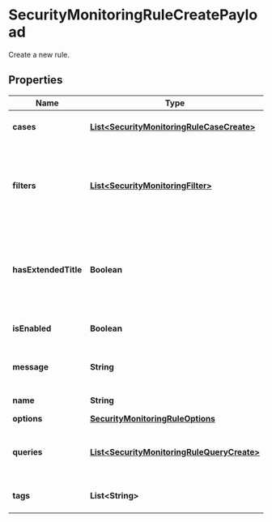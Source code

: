 

# SecurityMonitoringRuleCreatePayload

Create a new rule.

## Properties

Name | Type | Description | Notes
------------ | ------------- | ------------- | -------------
**cases** | [**List&lt;SecurityMonitoringRuleCaseCreate&gt;**](SecurityMonitoringRuleCaseCreate.md) | Cases for generating signals. | 
**filters** | [**List&lt;SecurityMonitoringFilter&gt;**](SecurityMonitoringFilter.md) | Additional queries to filter matched events before they are processed. |  [optional]
**hasExtendedTitle** | **Boolean** | Whether the notifications include the triggering group-by values in their title. |  [optional]
**isEnabled** | **Boolean** | Whether the rule is enabled. | 
**message** | **String** | Message for generated signals. | 
**name** | **String** | The name of the rule. | 
**options** | [**SecurityMonitoringRuleOptions**](SecurityMonitoringRuleOptions.md) |  | 
**queries** | [**List&lt;SecurityMonitoringRuleQueryCreate&gt;**](SecurityMonitoringRuleQueryCreate.md) | Queries for selecting logs which are part of the rule. | 
**tags** | **List&lt;String&gt;** | Tags for generated signals. |  [optional]



